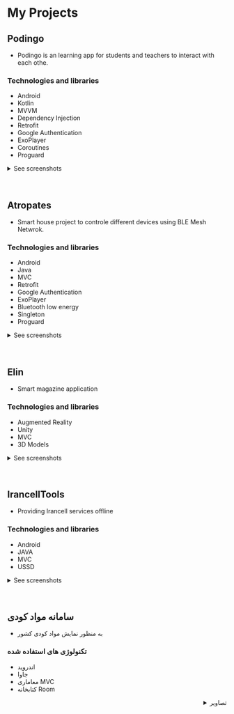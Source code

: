 # My Projects
## Podingo 
- Podingo is an learning app for students and teachers to interact with each othe.
### Technologies and libraries 
- Android
- Kotlin
- MVVM
- Dependency Injection 
- Retrofit
- Google Authentication
- ExoPlayer
- Coroutines
- Proguard
<details>
<summary>See screenshots</summary>
  </br>
  <img align="left" width="200" height="400" src="https://user-images.githubusercontent.com/25820674/171617192-58e1abf0-442f-4d2c-b09b-0ca6470ac9c4.jpg">
  <img align="left" width="200" height="400" src="https://user-images.githubusercontent.com/25820674/171617211-1e3d61d1-3a54-47e3-9c1b-7f2cf59b9765.jpg">
  <img align="left" width="200" height="400" src="https://user-images.githubusercontent.com/25820674/171617667-58c8ffdc-4ffb-433a-bdb5-b0f0bc457237.jpg">
  <img align="left" width="200" height="400" src="https://user-images.githubusercontent.com/25820674/171617983-2de164d6-223c-4273-9840-2bbde457d787.jpg">
  <br clear="left"/>
  </br>
  <img align="left" width="200" height="400" src="https://user-images.githubusercontent.com/25820674/171618290-7dd65374-3161-402f-b6ce-8ee147f8a6a3.jpg">
  <img align="left" width="200" height="400" src="https://user-images.githubusercontent.com/25820674/171618341-400b6b8e-b9e2-4457-8efd-0609d18c65eb.jpg">
  <img align="left" width="200" height="400" src="https://user-images.githubusercontent.com/25820674/171618399-97cb871c-bb59-4154-bc58-968697bcf3b2.jpg">
  <img align="left" width="200" height="400" src="https://user-images.githubusercontent.com/25820674/171618499-117544ae-0a80-4e0e-9143-d30dcf20bd30.jpg">
</details>
<br clear="left"/>
</br>

## Atropates 
- Smart house project to controle different devices using BLE Mesh Netwrok.
### Technologies and libraries 
- Android
- Java
- MVC
- Retrofit
- Google Authentication
- ExoPlayer
- Bluetooth low energy
- Singleton
- Proguard
<details>
<summary>See screenshots</summary>
  </br>
  <img align="left" width="200" height="400" src="https://user-images.githubusercontent.com/25820674/171620941-30dd4c25-97a6-459b-8a80-e673f4bbad7e.jpg">
  <img align="left" width="200" height="400" src="https://user-images.githubusercontent.com/25820674/171620841-cb2b62f0-f36b-4913-a3fe-7c3fb8efd390.jpg">
  <img align="left" width="200" height="400" src="https://user-images.githubusercontent.com/25820674/171620864-fd69ef73-5cb0-4bf4-a61b-be718c80ff63.jpg">
  <img align="left" width="200" height="400" src="https://user-images.githubusercontent.com/25820674/171621015-30e38150-11e4-49a2-a3af-9138047b79c8.jpg">
  <br clear="left"/>
  </br>
  <img align="left" width="200" height="400" src="https://user-images.githubusercontent.com/25820674/171621050-36e28f13-60cd-4613-9cae-7e62a3d6dbe0.jpg">
  <img align="left" width="200" height="400" src="https://user-images.githubusercontent.com/25820674/171621130-93e0777e-a31b-46f9-8d85-d76d71398270.jpg">
  <img align="left" width="200" height="400" src="https://user-images.githubusercontent.com/25820674/171621190-30912fdb-fc12-4804-8afe-8580bf0a9bb3.jpg">
</details>
<br clear="left"/>
</br>

## Elin 
- Smart magazine application 
### Technologies and libraries 
- Augmented Reality
- Unity
- MVC
- 3D Models
<details>
<summary>See screenshots</summary>
  </br>
  <img align="left" width="200" height="400" src="https://user-images.githubusercontent.com/25820674/171621408-533d500b-2545-420c-8b49-ed37ced3434d.png">
  
</details>
<br clear="left"/>
</br>

## IrancellTools 
- Providing Irancell services offline
### Technologies and libraries 
- Android
- JAVA
- MVC
- USSD
<details>
<summary>See screenshots</summary>
  </br>
  <img align="left" width="200" height="400" src="https://user-images.githubusercontent.com/25820674/171621499-e560ba47-a868-460f-8d1d-19ae2ef417dc.png">
</details>
<br clear="left"/>
</br>


## سامانه مواد کودی
- به منظور نمایش مواد کودی کشور
### تکنولوژی های استفاده شده
- اندروید
- جاوا
- معاماری MVC
- کتابخانه Room

<details>

<summary align="right">تصاویر</summary>
  </br>
  <img align="right" width="200" height="400" src="https://user-images.githubusercontent.com/25820674/171621929-91ea6291-d7af-4305-9071-5f191162b7ea.png">
  <img align="right" width="200" height="400" src="https://user-images.githubusercontent.com/25820674/171621988-d963dbc3-5dd7-4c79-bea7-d312a019c10e.png">

</details>


